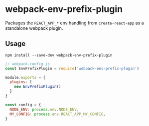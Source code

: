# webpack-env-prefix-plugin

Packages the `REACT_APP_*` env handling from `create-react-app` as a standalone webpack plugin.

## Usage

```
npm install --save-dev webpack-env-prefix-plugin
```

```javascript
// webpack.config.js
const EnvPrefixPlugin = require('webpack-env-prefix-plugin')

module.exports = {
  plugins: [
    new EnvPrefixPlugin()
  ]
}
```

```javascript
const config = {
  NODE_ENV: process.env.NODE_ENV,
  MY_CONFIG: process.env.REACT_APP_MY_CONFIG,
}
```
